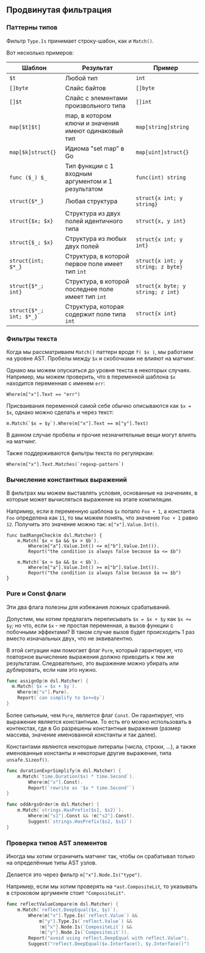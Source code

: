 ## Продвинутая фильтрация

### Паттерны типов

Фильтр `Type.Is` принимает строку-шабон, как и `Match()`.

Вот несколько примеров:

| Шаблон | Результат | Пример |
|---|---|---|
| `$t` | Любой тип | `int` |
| `[]byte` | Слайс байтов | `[]byte` |
| `[]$t` | Слайс с элементами произвольного типа | `[]int` |
| `map[$t]$t]` | map, в котором ключи и значения имеют одинаковый тип | `map[string]string` |
| `map[$k]struct{}` | Идиома "set map" в Go | `map[uint]struct{}` |
| `func ($_) $_` | Тип функции с 1 входным аргументом и 1 результатом | `func(int) string` |
| `struct{$*_}` | Любая структура | `struct{x int; y string}` |
| `struct{$x; $x}` | Структура из двух полей идентичного типа | `struct{x, y int}` |
| `struct{$_; $x}` | Структура из любых двух полей | `struct{x int; y int}` |
| `struct{int; $*_}` | Структура, в которой первое поле имеет тип `int` | `struct{x int; y string; z byte}` |
| `struct{$*_; int}` | Структура, в которой последнее поле имеет тип `int` | `struct{x byte; y string; z int}` |
| `struct{$*_; int; $*_}` | Структура, которая содержит поле типа `int` | `struct{x int}` |

### Фильтры текста

Когда мы рассматриваем `Match()` паттерн вроде `f( $x )`, мы работаем на уровне AST. Пробелы между `$x` и скобочками не влияют на матчинг.

Однако мы можем опускаться до уровня текста в некоторых случаях. Например, мы можем проверить, что в переменной шаблона `$x` находится
переменная с именем `err`:

```
Where(m["x"].Text == "err")
```

Присваивания переменной самой себе обычно описываются как `$x = $x`, однако можно сделать и через текст:

```
m.Match(`$x = $y`).Where(m["x"].Text == m["y"].Text)
```

В данном случае пробелы и прочие незначительные вещи могут влиять на матчинг.

Также поддерживаются фильтры текста по регуляркам:

```
Where(m["x"].Text.Matches(`regexp-pattern`)
```

### Вычисление константных выражений

В фильтрах мы можем выставлять условия, основанные на значениях, в которые может вычисляться выражение на этапе компиляции.

Например, если в переменную шаблона `$x` попало `Foo + 1`, а константа `Foo` определена как `11`, то мы можем понять, что
значение `Foo + 1` равно `12`. Получить это значение можно так: `m["x"].Value.Int()`.

```
func badRangeCheck(m dsl.Matcher) {
	m.Match(`$x < $a && $x > $b`).
		Where(m["a"].Value.Int() <= m["b"].Value.Int()).
		Report("the condition is always false because $a <= $b")

	m.Match(`$x > $a && $x < $b`).
		Where(m["a"].Value.Int() >= m["b"].Value.Int()).
		Report("the condition is always false because $a >= $b")
}
```

### Pure и Const флаги

Эти два флага полезны для избежания ложных срабатываний.

Допустим, мы хотим предлагать переписывать `$x = $x + $y` как `$x += $y`; но что, если `$x` - не простая переменная,
а вызов функции с побочными эффектами? В таком случае вызов будет происходить 1 раз вместо изначальных двух, что не эквивалентно.

В этой ситуации нам помогает флаг `Pure`, который гарантирует, что повторное вычисление выражения должно приводить к тем же результатам.
Следовательно, это выражение можно убирать или дублировать, если нам это нужно.

```go
func assignOp(m dsl.Matcher) {
  m.Match(`$x = $x + $y`).
    Where(m["x"].Pure).
    Report(`can simplify to $x+=$y`)
}
```

Более сильным, чем `Pure`, является флаг `Const`. Он гарантирует, что выражение является константным. То есть его можно использовать в
контекстах, где в Go разрешены константные выражения (размер массива, значение именованной константы и так далее).

Константами являются некоторые литералы (числа, строки, ...), а также именованные константы и некоторые другие выражения, типа `unsafe.Sizeof()`.

```go
func durationExprSimplify(m dsl.Matcher) {
	m.Match(`time.Duration($x) * time.Second`).
		Where(m["x"].Const).
		Report(`rewrite as '$x * time.Second'`)
}

func oddArgsOrder(m dsl.Matcher) {
	m.Match(`strings.HasPrefix($s1, $s2)`).
		Where(m["s1"].Const && !m["s2"].Const).
		Suggest(`strings.HasPrefix($s2, $s1)`)
}
```

### Проверка типов AST элементов

Иногда мы хотим ограничить матчинг так, чтобы он срабатывал только на определённые типы AST узлов.

Делается это через фильтр `m["x"].Node.Is("type")`.

Например, если мы хотим проверять на `*ast.CompositeLit`, то указывать в строковом аргументе стоит `"CompositeLit"`.

```go
func reflectValueCompare(m dsl.Matcher) {
	m.Match(`reflect.DeepEqual($x, $y)`).
		Where(m["x"].Type.Is(`reflect.Value`) &&
			m["y"].Type.Is(`reflect.Value`) &&
			!m["x"].Node.Is(`CompositeLit`) &&
			!m["y"].Node.Is(`CompositeLit`)).
		Report("avoid using reflect.DeepEqual with reflect.Value").
		Suggest("reflect.DeepEqual($x.Interface(), $y.Interface()")
```
